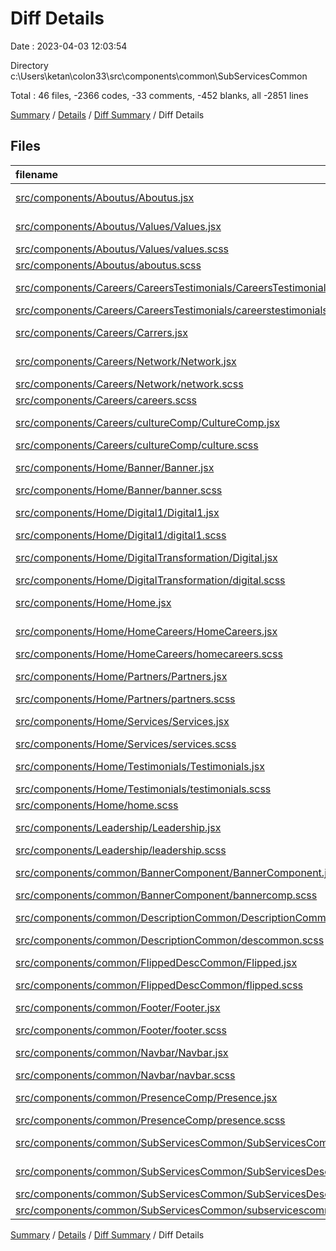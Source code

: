 # Diff Details

Date : 2023-04-03 12:03:54

Directory c:\\Users\\ketan\\colon33\\src\\components\\common\\SubServicesCommon

Total : 46 files,  -2366 codes, -33 comments, -452 blanks, all -2851 lines

[Summary](results.md) / [Details](details.md) / [Diff Summary](diff.md) / Diff Details

## Files
| filename | language | code | comment | blank | total |
| :--- | :--- | ---: | ---: | ---: | ---: |
| [src/components/Aboutus/Aboutus.jsx](/src/components/Aboutus/Aboutus.jsx) | JavaScript JSX | -41 | 0 | -5 | -46 |
| [src/components/Aboutus/Values/Values.jsx](/src/components/Aboutus/Values/Values.jsx) | JavaScript JSX | -80 | 0 | -9 | -89 |
| [src/components/Aboutus/Values/values.scss](/src/components/Aboutus/Values/values.scss) | SCSS | -99 | -3 | -22 | -124 |
| [src/components/Aboutus/aboutus.scss](/src/components/Aboutus/aboutus.scss) | SCSS | -5 | 0 | -1 | -6 |
| [src/components/Careers/CareersTestimonials/CareersTestimonials.jsx](/src/components/Careers/CareersTestimonials/CareersTestimonials.jsx) | JavaScript JSX | -96 | 0 | -15 | -111 |
| [src/components/Careers/CareersTestimonials/careerstestimonials.scss](/src/components/Careers/CareersTestimonials/careerstestimonials.scss) | SCSS | -208 | -2 | -39 | -249 |
| [src/components/Careers/Carrers.jsx](/src/components/Careers/Carrers.jsx) | JavaScript JSX | -35 | 0 | -5 | -40 |
| [src/components/Careers/Network/Network.jsx](/src/components/Careers/Network/Network.jsx) | JavaScript JSX | -26 | 0 | -5 | -31 |
| [src/components/Careers/Network/network.scss](/src/components/Careers/Network/network.scss) | SCSS | -54 | 0 | -10 | -64 |
| [src/components/Careers/careers.scss](/src/components/Careers/careers.scss) | SCSS | -5 | 0 | -3 | -8 |
| [src/components/Careers/cultureComp/CultureComp.jsx](/src/components/Careers/cultureComp/CultureComp.jsx) | JavaScript JSX | -61 | 0 | -10 | -71 |
| [src/components/Careers/cultureComp/culture.scss](/src/components/Careers/cultureComp/culture.scss) | SCSS | -85 | 0 | -12 | -97 |
| [src/components/Home/Banner/Banner.jsx](/src/components/Home/Banner/Banner.jsx) | JavaScript JSX | -39 | 0 | -7 | -46 |
| [src/components/Home/Banner/banner.scss](/src/components/Home/Banner/banner.scss) | SCSS | -42 | -1 | -5 | -48 |
| [src/components/Home/Digital1/Digital1.jsx](/src/components/Home/Digital1/Digital1.jsx) | JavaScript JSX | -29 | 0 | -4 | -33 |
| [src/components/Home/Digital1/digital1.scss](/src/components/Home/Digital1/digital1.scss) | SCSS | -55 | -4 | -15 | -74 |
| [src/components/Home/DigitalTransformation/Digital.jsx](/src/components/Home/DigitalTransformation/Digital.jsx) | JavaScript JSX | -51 | -14 | -14 | -79 |
| [src/components/Home/DigitalTransformation/digital.scss](/src/components/Home/DigitalTransformation/digital.scss) | SCSS | -104 | -7 | -31 | -142 |
| [src/components/Home/Home.jsx](/src/components/Home/Home.jsx) | JavaScript JSX | -24 | -1 | -2 | -27 |
| [src/components/Home/HomeCareers/HomeCareers.jsx](/src/components/Home/HomeCareers/HomeCareers.jsx) | JavaScript JSX | -35 | 0 | -7 | -42 |
| [src/components/Home/HomeCareers/homecareers.scss](/src/components/Home/HomeCareers/homecareers.scss) | SCSS | -73 | -2 | -15 | -90 |
| [src/components/Home/Partners/Partners.jsx](/src/components/Home/Partners/Partners.jsx) | JavaScript JSX | -97 | 0 | -13 | -110 |
| [src/components/Home/Partners/partners.scss](/src/components/Home/Partners/partners.scss) | SCSS | -92 | -6 | -18 | -116 |
| [src/components/Home/Services/Services.jsx](/src/components/Home/Services/Services.jsx) | JavaScript JSX | -84 | -1 | -29 | -114 |
| [src/components/Home/Services/services.scss](/src/components/Home/Services/services.scss) | SCSS | -188 | -44 | -51 | -283 |
| [src/components/Home/Testimonials/Testimonials.jsx](/src/components/Home/Testimonials/Testimonials.jsx) | JavaScript JSX | -100 | 0 | -13 | -113 |
| [src/components/Home/Testimonials/testimonials.scss](/src/components/Home/Testimonials/testimonials.scss) | SCSS | -102 | -5 | -19 | -126 |
| [src/components/Home/home.scss](/src/components/Home/home.scss) | SCSS | -5 | 0 | -2 | -7 |
| [src/components/Leadership/Leadership.jsx](/src/components/Leadership/Leadership.jsx) | JavaScript JSX | -22 | -2 | -3 | -27 |
| [src/components/Leadership/leadership.scss](/src/components/Leadership/leadership.scss) | SCSS | -5 | 0 | 0 | -5 |
| [src/components/common/BannerComponent/BannerComponent.jsx](/src/components/common/BannerComponent/BannerComponent.jsx) | JavaScript JSX | -14 | -2 | -5 | -21 |
| [src/components/common/BannerComponent/bannercomp.scss](/src/components/common/BannerComponent/bannercomp.scss) | SCSS | -36 | 0 | -13 | -49 |
| [src/components/common/DescriptionCommon/DescriptionCommon.jsx](/src/components/common/DescriptionCommon/DescriptionCommon.jsx) | JavaScript JSX | -35 | -1 | -4 | -40 |
| [src/components/common/DescriptionCommon/descommon.scss](/src/components/common/DescriptionCommon/descommon.scss) | SCSS | -71 | -4 | -12 | -87 |
| [src/components/common/FlippedDescCommon/Flipped.jsx](/src/components/common/FlippedDescCommon/Flipped.jsx) | JavaScript JSX | -31 | 0 | -7 | -38 |
| [src/components/common/FlippedDescCommon/flipped.scss](/src/components/common/FlippedDescCommon/flipped.scss) | SCSS | -70 | -7 | -9 | -86 |
| [src/components/common/Footer/Footer.jsx](/src/components/common/Footer/Footer.jsx) | JavaScript JSX | -51 | 0 | -13 | -64 |
| [src/components/common/Footer/footer.scss](/src/components/common/Footer/footer.scss) | SCSS | -104 | 0 | -20 | -124 |
| [src/components/common/Navbar/Navbar.jsx](/src/components/common/Navbar/Navbar.jsx) | JavaScript JSX | -49 | 0 | -4 | -53 |
| [src/components/common/Navbar/navbar.scss](/src/components/common/Navbar/navbar.scss) | SCSS | -41 | 0 | -15 | -56 |
| [src/components/common/PresenceComp/Presence.jsx](/src/components/common/PresenceComp/Presence.jsx) | JavaScript JSX | -45 | 0 | -7 | -52 |
| [src/components/common/PresenceComp/presence.scss](/src/components/common/PresenceComp/presence.scss) | SCSS | -49 | -1 | -8 | -58 |
| [src/components/common/SubServicesCommon/SubServicesCommon.jsx](/src/components/common/SubServicesCommon/SubServicesCommon.jsx) | JavaScript JSX | 22 | 2 | 2 | 26 |
| [src/components/common/SubServicesCommon/SubServicesDesc/SubServicesDesc.jsx](/src/components/common/SubServicesCommon/SubServicesDesc/SubServicesDesc.jsx) | JavaScript JSX | 45 | 56 | 24 | 125 |
| [src/components/common/SubServicesCommon/SubServicesDesc/subservicesdesc.scss](/src/components/common/SubServicesCommon/SubServicesDesc/subservicesdesc.scss) | SCSS | 99 | 16 | 23 | 138 |
| [src/components/common/SubServicesCommon/subservicescommon.scss](/src/components/common/SubServicesCommon/subservicescommon.scss) | SCSS | 6 | 0 | 0 | 6 |

[Summary](results.md) / [Details](details.md) / [Diff Summary](diff.md) / Diff Details